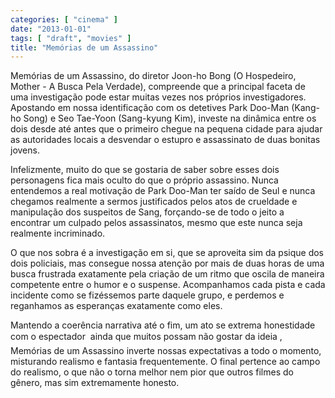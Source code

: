 ```yaml
---
categories: [ "cinema" ]
date: "2013-01-01"
tags: [ "draft", "movies" ]
title: "Memórias de um Assassino"
---
```

Memórias de um Assassino, do diretor Joon-ho Bong (O Hospedeiro,
Mother - A Busca Pela Verdade), compreende que a principal
faceta de uma investigação pode estar muitas vezes nos próprios
investigadores. Apostando em nossa identificação com os detetives
Park Doo-Man (Kang-ho Song) e Seo Tae-Yoon (Sang-kyung Kim), investe
na dinâmica entre os dois desde até antes que o primeiro chegue na
pequena cidade para ajudar as autoridades locais a desvendar o estupro
e assassinato de duas bonitas jovens.

Infelizmente, muito do que se gostaria de saber sobre esses dois
personagens fica mais oculto do que o próprio assassino. Nunca entendemos
a real motivação de Park Doo-Man ter saído de Seul e nunca chegamos
realmente a sermos justificados pelos atos de crueldade e manipulação
dos suspeitos de Sang, forçando-se de todo o jeito a encontrar um culpado
pelos assassinatos, mesmo que este nunca seja realmente incriminado.

O que nos sobra é a investigação em si, que se aproveita sim da psique
dos dois policiais, mas consegue nossa atenção por mais de duas horas
de uma busca frustrada exatamente pela criação de um ritmo que oscila
de maneira competente entre o humor e o suspense. Acompanhamos cada pista
e cada incidente como se fizéssemos parte daquele grupo, e perdemos e
reganhamos as esperanças exatamente como eles.

Mantendo a coerência narrativa até o fim, um ato se extrema honestidade
com o espectador  ainda que muitos possam não gostar da ideia ,
Memórias de um Assassino inverte nossas expectativas a todo o momento,
misturando realismo e fantasia frequentemente. O final pertence ao campo
do realismo, o que não o torna melhor nem pior que outros filmes do
gênero, mas sim extremamente honesto.

